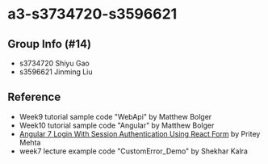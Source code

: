 # a3-s3734720-s3596621
## Group Info (#14)
- s3734720 Shiyu Gao
- s3596621 Jinming Liu

## Reference
- Week9 tutorial sample code "WebApi" by Matthew Bolger
- Week10 tutorial sample code "Angular" by Matthew Bolger
- [Angular 7 Login With Session Authentication Using React Form](https://www.c-sharpcorner.com/article/angular-7-login-with-session-authentication-using-the-reactive-form/) by Pritey Mehta
- week7 lecture example code "CustomError_Demo" by Shekhar Kalra
